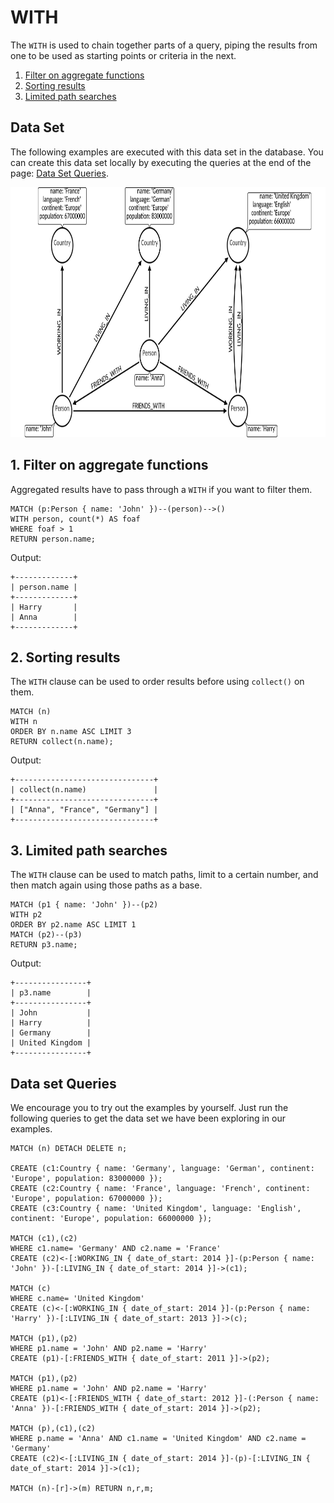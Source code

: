 # WITH

The `WITH` is used to chain together parts of a query, piping the results from one to be used as starting points or criteria in the next.

1. [Filter on aggregate functions](#1-Filter-on-aggregate-functions)
2. [Sorting results](#2-Sorting-results)
3. [Limited path searches](#3-Limited-path-searches)


## Data Set

The following examples are executed with this data set in the database. You can create this data set 
locally by executing the queries at the end of the page: [Data Set Queries](#Data-set-queries).

<img src="https://raw.githubusercontent.com/g-despot/images/master/data_set.png" height=400 />

## 1. Filter on aggregate functions

Aggregated results have to pass through a `WITH` if you want to filter them.

```openCypher
MATCH (p:Person { name: 'John' })--(person)-->()
WITH person, count(*) AS foaf
WHERE foaf > 1
RETURN person.name;
```

Output:
```
+-------------+
| person.name |
+-------------+
| Harry       |
| Anna        |
+-------------+
```

## 2. Sorting results

The `WITH` clause can be used to order results before using `collect()` on them.

```openCypher
MATCH (n)
WITH n
ORDER BY n.name ASC LIMIT 3
RETURN collect(n.name);
```

Output:
```
+-------------------------------+
| collect(n.name)               |
+-------------------------------+
| ["Anna", "France", "Germany"] |
+-------------------------------+
```

## 3. Limited path searches

The `WITH` clause can be used to match paths, limit to a certain number, 
and then match again using those paths as a base.

```openCypher
MATCH (p1 { name: 'John' })--(p2)
WITH p2
ORDER BY p2.name ASC LIMIT 1
MATCH (p2)--(p3)
RETURN p3.name;
```

Output:
```
+----------------+
| p3.name        |
+----------------+
| John           |
| Harry          |
| Germany        |
| United Kingdom |
+----------------+
```

## Data set Queries

We encourage you to try out the examples by yourself. Just run the following queries to 
get the data set we have been exploring in our examples.

```openCypher
MATCH (n) DETACH DELETE n;

CREATE (c1:Country { name: 'Germany', language: 'German', continent: 'Europe', population: 83000000 });
CREATE (c2:Country { name: 'France', language: 'French', continent: 'Europe', population: 67000000 });
CREATE (c3:Country { name: 'United Kingdom', language: 'English', continent: 'Europe', population: 66000000 });

MATCH (c1),(c2)
WHERE c1.name= 'Germany' AND c2.name = 'France'
CREATE (c2)<-[:WORKING_IN { date_of_start: 2014 }]-(p:Person { name: 'John' })-[:LIVING_IN { date_of_start: 2014 }]->(c1);

MATCH (c)
WHERE c.name= 'United Kingdom'
CREATE (c)<-[:WORKING_IN { date_of_start: 2014 }]-(p:Person { name: 'Harry' })-[:LIVING_IN { date_of_start: 2013 }]->(c);

MATCH (p1),(p2)
WHERE p1.name = 'John' AND p2.name = 'Harry'
CREATE (p1)-[:FRIENDS_WITH { date_of_start: 2011 }]->(p2);

MATCH (p1),(p2)
WHERE p1.name = 'John' AND p2.name = 'Harry'
CREATE (p1)<-[:FRIENDS_WITH { date_of_start: 2012 }]-(:Person { name: 'Anna' })-[:FRIENDS_WITH { date_of_start: 2014 }]->(p2);

MATCH (p),(c1),(c2)
WHERE p.name = 'Anna' AND c1.name = 'United Kingdom' AND c2.name = 'Germany'
CREATE (c2)<-[:LIVING_IN { date_of_start: 2014 }]-(p)-[:LIVING_IN { date_of_start: 2014 }]->(c1);

MATCH (n)-[r]->(m) RETURN n,r,m;
```